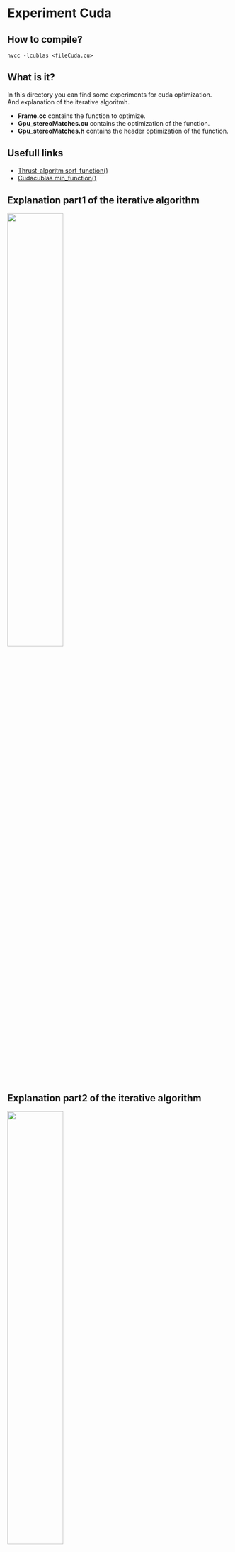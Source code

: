 # Experiment Cuda



## How to compile?

`nvcc -lcublas <fileCuda.cu>`


## What is it?

In this directory you can find some experiments for cuda optimization.  
And explanation of the iterative algoritmh.

- <b>Frame.cc</b> contains the function to optimize.
- <b>Gpu_stereoMatches.cu</b> contains the optimization of the function.
- <b>Gpu_stereoMatches.h</b> contains the header optimization of the function.

## Usefull links

- [Thrust-algoritm sort_function()](https://nvidia.github.io/cccl/thrust/api/groups/group__algorithms.html)
- [Cudacublas min_function()](https://docs.nvidia.com/cuda/cublas/index.html#cublasi-t-amin)

## Explanation part1 of the iterative algorithm


<img src="img/best_candidate_explain.png" width=50% alt=""> </img>

## Explanation part2 of the iterative algorithm

<img src="img/sliding_window_explain.png" width=50% alt=""> </img>

### opt1_simulation.cu![alt text](GPU_opt1_slidingWindow.png)

#### Simulazione

Come passo intermedio, creo un programma più semplice ma in parte simile al programma finale desiderato.

<img src="img/opt1_simulation.png" width=50% alt=""> </img>

- Le strutture dati utilizzate possono essere molto diverse dall'esempio.
- Il procedimento è molto più complesso.
- Questo è uno schema ad "altissimo" livello.

<br><br>

### Ottimizazione1 - ComputeStereoMatches

<img src="img/Legend_opt.png" width=10% alt="V1"> </img><br>

#### Find Distance

<img src="img/GPU_opt1_findDistance.png" width=40% alt="find distance"> </img><br><br>

#### Find Minium Distance

<img src="img/GPU_opt1_findMinDistance.png" width=40% alt="find min distance"> </img><br>

#### Sliding Window (change some minium distance)

<img src="img/GPU_opt1_slidingWindow.png" width=40% alt="find min distance"> </img><br>


#### Steps

1.Integrazione codice CUDA nel codice sorgente

- Creazione di 2 nuovi file: <b>src/\<file\>.cu</b> , <b>include/\<file\>.h</b>.
- Aggiungere al file <b>/CmakeLists.txt</b> i 2 file creati.

<br>

2.Capire quali variabili vanno trasportate su Gpu.

```mermaid
graph LR;
    Cpu --data-->B(Gpu memory type)
```


```c++
std::vector<std::vector<size_t>> vRowIndices    // Cuda Global Memory
std::vector<cv::KeyPoint> mvKeys                // Cuda Global Memory
std::vector<cv::KeyPoint> mvKeysRight           // Cuda Global Memory
float minZ                                      // Cuda Constant Memory   
float minD                                      // Cuda Constant Memory   
float maxD                                      // Cuda Constant Memory   
int TH_HIGH                                     // Cuda Constant Memory   
cv::Mat mDescriptors                            // Cuda Global Memory
cv::Mat mDescriptorsRight                       // Cuda Global Memory
std::vector<float> mvInvScaleFactors            // Cuda Global Memory
std::vector<float> mvScaleFactors               // Cuda Global Memory
std::vector<size_t> size_refer                  // Cuda Global Memory
...
```

<br>

3.Creare array per navigazione della struttura dati principale <b>vRowIndices</b> (array multi-dimensionale irregolare).

<b> size_refer </b> + <b> incremental_size_refer </b>

<img src="img/size_refer.png" width=50% alt=""> </img>

- size_refer -> Rappresenta il numero di colonne per ogni riga.
- incremental_size_refer -> Rappresenta il numero di colonne fino a quella riga(riga compresa).

<br>

4.Riscrittura della funzione ```int ORBmatcher::DescriptorDistance(const cv::Mat &a, const cv::Mat &b)``` trasformandola in una funzione `__device__`.

- Funzione presente in <b>ORBmatcher.cc</b>
- Funzione originale :

```c++
int ORBmatcher::DescriptorDistance(const cv::Mat &a, const cv::Mat &b){
        const int *pa = a.ptr<int32_t>();
        const int *pb = b.ptr<int32_t>();

        int dist=0;

        for(int i=0; i<8; i++, pa++, pb++)
        {
            unsigned  int v = *pa ^ *pb;
            v = v - ((v >> 1) & 0x55555555);
            v = (v & 0x33333333) + ((v >> 2) & 0x33333333);
            dist += (((v + (v >> 4)) & 0xF0F0F0F) * 0x1010101) >> 24;
        }

        return dist;
}
```
<br><br>

5.Analisi di <b>ORBextractor.h</b> per capire se è possibile l'utilizzo di variabili già salvate nella GPU.

```c++
// ORBSLAM3/include/ORBextractor.h

//piramidi
uchar *d_images;              // livelli > 0
uchar *d_inputImage;          // livello = 0  (original img)
uchar *d_imagesBlured;        // livelli > 0  [sfuocata]
uchar *d_inputImageBlured;    // livello = 0  (original img) [sfuocata] 
uchar *outputImages;          // OUTPUT IMG
float *d_scaleFactor;         // [] -> size=8 each element rappresent one level

// ORBSLAM3/src/gaussian_blur.cu
//Conversion example
const float scaleFactor = d_scaleFactor[level];
const uint new_rows = round(old_h * 1/scaleFactor);
const uint new_cols = round(old_w * 1/scaleFactor);
```

Graphic explanation:

<img src="img/piramid_on_gpu.png" width=50% alt=""> </img><br><br>


6.Aggiunta dei getter per ottenere i dati necessari

```c++
// ORBSLAM3/include/ORBextractor.h
int getRows(){
    return rows;
}

int getCols(){
    return cols;
}

uchar *getd_images(){
    return d_images();
}

float* getd_scaleFactor(){
    return d_scaleFactor;
}
```
